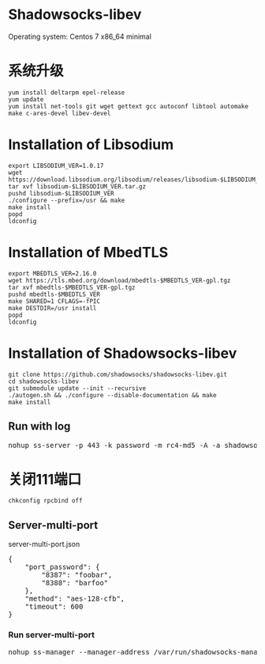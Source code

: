 # Shadowsocks-libev
Operating system:	Centos 7 x86_64 minimal  
# 系统升级

```
yum install deltarpm epel-release
yum update
yum install net-tools git wget gettext gcc autoconf libtool automake make c-ares-devel libev-devel
```

# Installation of Libsodium

```
export LIBSODIUM_VER=1.0.17
wget https://download.libsodium.org/libsodium/releases/libsodium-$LIBSODIUM_VER.tar.gz
tar xvf libsodium-$LIBSODIUM_VER.tar.gz
pushd libsodium-$LIBSODIUM_VER
./configure --prefix=/usr && make
make install
popd
ldconfig
```
# Installation of MbedTLS

```
export MBEDTLS_VER=2.16.0
wget https://tls.mbed.org/download/mbedtls-$MBEDTLS_VER-gpl.tgz
tar xvf mbedtls-$MBEDTLS_VER-gpl.tgz
pushd mbedtls-$MBEDTLS_VER
make SHARED=1 CFLAGS=-fPIC
make DESTDIR=/usr install
popd
ldconfig
```
# Installation of Shadowsocks-libev
```
git clone https://github.com/shadowsocks/shadowsocks-libev.git
cd shadowsocks-libev
git submodule update --init --recursive
./autogen.sh && ./configure --disable-documentation && make
make install
```
## Run with log
<pre>
nohup ss-server -p 443 -k password -m rc4-md5 -A -a shadowsocks -v >>/tmp/ss-443.log 2>&1 &
</pre>
# 关闭111端口
```
chkconfig rpcbind off
```
## Server-multi-port

server-multi-port.json
<pre>
{
	"port_password": {
		"8387": "foobar",
		"8388": "barfoo"
	},
	"method": "aes-128-cfb",
	"timeout": 600
}
</pre>
### Run server-multi-port
<pre>
nohup ss-manager --manager-address /var/run/shadowsocks-manager.sock -A -c /server-multi-port.json &
</pre>
